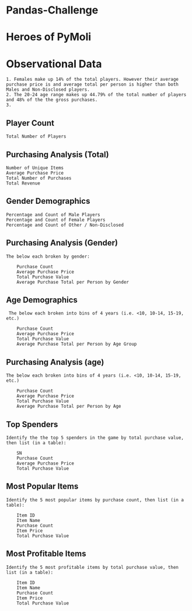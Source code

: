 # Pandas-Challenge

# Heroes of PyMoli


# Observational Data
    1. Females make up 14% of the total players. However their average purchase price is and average total per person is higher than both Males and Non-Disclosed players.
    2. The 20-24 age range makes up 44.79% of the total number of players and 48% of the the gross purchases.
    3. 


## Player Count

    Total Number of Players



## Purchasing Analysis (Total)

    Number of Unique Items
    Average Purchase Price
    Total Number of Purchases
    Total Revenue


## Gender Demographics

    Percentage and Count of Male Players
    Percentage and Count of Female Players
    Percentage and Count of Other / Non-Disclosed


## Purchasing Analysis (Gender)

    The below each broken by gender:

        Purchase Count
        Average Purchase Price
        Total Purchase Value
        Average Purchase Total per Person by Gender




## Age Demographics

     The below each broken into bins of 4 years (i.e. <10, 10-14, 15-19, etc.)

        Purchase Count
        Average Purchase Price
        Total Purchase Value
        Average Purchase Total per Person by Age Group




## Purchasing Analysis (age)

    The below each broken into bins of 4 years (i.e. <10, 10-14, 15-19, etc.)

        Purchase Count
        Average Purchase Price
        Total Purchase Value
        Average Purchase Total per Person by Age




## Top Spenders

    Identify the the top 5 spenders in the game by total purchase value, then list (in a table):

        SN
        Purchase Count
        Average Purchase Price
        Total Purchase Value




## Most Popular Items

    Identify the 5 most popular items by purchase count, then list (in a table):

        Item ID
        Item Name
        Purchase Count
        Item Price
        Total Purchase Value




## Most Profitable Items

    Identify the 5 most profitable items by total purchase value, then list (in a table):

        Item ID
        Item Name
        Purchase Count
        Item Price
        Total Purchase Value
